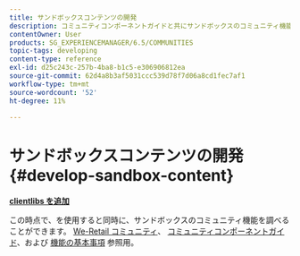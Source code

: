 ```yaml
---
title: サンドボックスコンテンツの開発
description: コミュニティコンポーネントガイドと共にサンドボックスのコミュニティ機能を参照し、機能の基本事項を参照してください。
contentOwner: User
products: SG_EXPERIENCEMANAGER/6.5/COMMUNITIES
topic-tags: developing
content-type: reference
exl-id: d25c243c-257b-4ba8-b1c5-e306906812ea
source-git-commit: 62d4a8b3af5031ccc539d78f7d06a8cd1fec7af1
workflow-type: tm+mt
source-wordcount: '52'
ht-degree: 11%

---
```


# サンドボックスコンテンツの開発  {#develop-sandbox-content}

**[clientlibs を追加](add-clientlibs.md)**

この時点で、を使用すると同時に、サンドボックスのコミュニティ機能を調べることができます。 [We-Retail コミュニティ](../../help/sites-developing/we-retail.md)、 [コミュニティコンポーネントガイド](components-guide.md)、および [機能の基本事項](essentials.md) 参照用。
